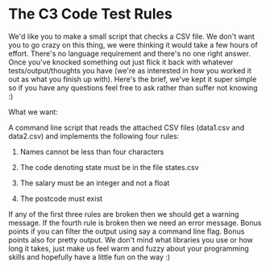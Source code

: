 The C3 Code Test Rules
==========
We'd like you to make a small script that checks a CSV file.  We don't want you to go crazy on this thing, we were thinking it would take a few hours of effort.  There's no language requirement and there's no one right answer. Once you've knocked something out just flick it back with whatever tests/output/thoughts you have (we're as interested in how you worked it out as what you finish up with).  Here's the brief, we've kept it super simple so if you have any questions feel free to ask rather than suffer not knowing :)

What we want:

A command line script that reads the attached CSV files (data1.csv and data2.csv) and implements the following four rules: 

1. Names cannot be less than four characters 

2. The code denoting state must be in the file states.csv

3.  The salary must be an integer and not a float 

4. The postcode must exist

If any of the first three rules are broken then we should get a warning message.  If the fourth rule is broken then we need an error
message.  Bonus points if you can filter the output using say a command line flag.  Bonus points also for pretty output.  We don't
mind what libraries you use or how long it takes, just make us feel warm and fuzzy about your programming skills and hopefully have a
little fun on the way :)
